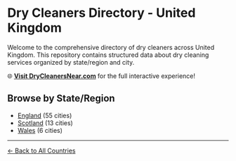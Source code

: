 # Dry Cleaners Directory - United Kingdom

Welcome to the comprehensive directory of dry cleaners across United Kingdom. This repository contains structured data about dry cleaning services organized by state/region and city.

🌐 **[Visit DryCleanersNear.com](https://drycleanersnear.com)** for the full interactive experience!

## Browse by State/Region

- [England](./england/README.md) (55 cities)
- [Scotland](./scotland/README.md) (13 cities)
- [Wales](./wales/README.md) (6 cities)

---

[← Back to All Countries](../README.md)
